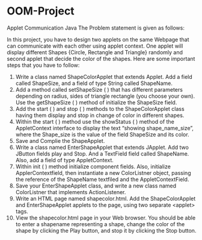 # OOM-Project
Applet Communication Java
The Problem statement is given as follows:

In this project, you have to design two applets on the same Webpage that can communicate with each
other using applet context. One applet will display different Shapes {Circle, Rectangle and Triangle}
randomly and second applet that decide the color of the shapes. Here are some important steps that you
have to follow:
1. Write a class named ShapeColorApplet that extends Applet. Add a field called ShapeSize, and a
field of type String called ShapeName.
2. Add a method called setShapeSize ( ) that has different parameters depending on radius, sides of
triangle rectangle (you choose your own). Use the getShapeSize ( ) method of initialize the
ShapeSize field.
3. Add the start ( ) and stop ( ) methods to the ShapeColorApplet class having them display and stop
in change of color in different shapes.
4. Within the start ( ) method use the showStatus ( ) method of the AppletContext interface to
display the text “showing shape_name_size”, where the Shape_size is the value of the field
ShapeSize and its color.
5. Save and Complie the ShapeApplet.
6. Write a class named EnterShapeApplet that extends JApplet. Add two JButton fields play and
Stop. And a TextField field called ShapeName. Also, add a field of type AppletContext.
7. Within init ( ) method initialize component fields. Also, initialize ApplerContextfield, then
instantiate a new ColorListner object, passing the reference of the ShapeName textfiled and the
AppletContextField.
8. Save your EnterShapeApplet class, and write a new class named ColorListner that implements
ActionListener.
9. Write an HTML page named shapecolor.html. Add the ShapeColorApplet and EnterShapeApplet
applets to the page, using two separate &lt;applet&gt; tags.
10. View the shapecolor.html page in your Web browser. You should be able to enter a shapename
representing a shape, change the color of the shape by clicking the Play button, and stop it by
clicking the Stop button.
